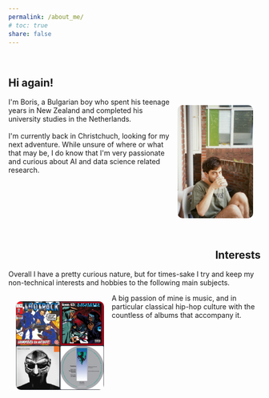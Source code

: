 ```yaml
---
permalink: /about_me/
# toc: true
share: false
---
```


<style>

img.about {
  float: right;
    width: 30%;
  height: auto;
  border-radius: 25px;
  padding: 15px
}

img.about1 {
  float: left;
    width: 35%;
  height: auto;
  border-radius: 25px;
  padding: 15px
}

.clearfix::after {
  content: "";
  clear: both;
  display: table;
}


</style>   

<br>

<h2>
Hi again!
</h2>

<div class="clearfix">
  <img class="about" src="/assets/images/author/me3.jpg">
  I'm Boris, a Bulgarian boy who spent his teenage years in New Zealand and completed his university studies in the Netherlands. 
  <br>
  <br>
  I'm currently back in Christchuch, looking for my next adventure. While unsure of where or what that may be, I do know that I'm very passionate and curious about AI and data science related research.
</div>

<br>

<h2 align = "right">
Interests
</h2>

Overall I have a pretty curious nature, but for times-sake I try and keep my non-technical interests and hobbies to the following main subjects.

<div class="clearfix">
  <img class="about1" src="/assets/images/about_me/albums.png">
  A big passion of mine is music, and in particular classical hip-hop culture with the countless of albums that accompany it. 
</div>





